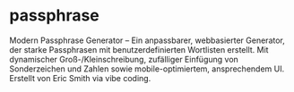 # passphrase
Modern Passphrase Generator – Ein anpassbarer, webbasierter Generator, der starke Passphrasen mit benutzerdefinierten Wortlisten erstellt. Mit dynamischer Groß-/Kleinschreibung, zufälliger Einfügung von Sonderzeichen und Zahlen sowie mobile-optimiertem, ansprechendem UI. Erstellt von Eric Smith via vibe coding.
